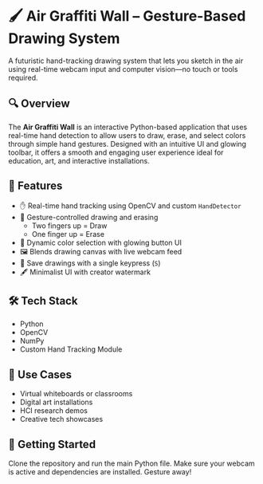 

# 🖌️ Air Graffiti Wall – Gesture-Based Drawing System  
A futuristic hand-tracking drawing system that lets you sketch in the air using real-time webcam input and computer vision—no touch or tools required.

## 🔍 Overview  
The **Air Graffiti Wall** is an interactive Python-based application that uses real-time hand detection to allow users to draw, erase, and select colors through simple hand gestures. Designed with an intuitive UI and glowing toolbar, it offers a smooth and engaging user experience ideal for education, art, and interactive installations.

## 🎯 Features  
- ✋ Real-time hand tracking using OpenCV and custom `HandDetector`  
- 🎨 Gesture-controlled drawing and erasing  
  - Two fingers up = Draw  
  - One finger up = Erase  
- 🌈 Dynamic color selection with glowing button UI  
- 🖼️ Blends drawing canvas with live webcam feed  
- 💾 Save drawings with a single keypress (`S`)  
- 🖋️ Minimalist UI with creator watermark

## 🛠 Tech Stack  
- Python  
- OpenCV  
- NumPy  
- Custom Hand Tracking Module

## 📌 Use Cases  
- Virtual whiteboards or classrooms  
- Digital art installations  
- HCI research demos  
- Creative tech showcases

## 🚀 Getting Started  
Clone the repository and run the main Python file. Make sure your webcam is active and dependencies are installed. Gesture away!
